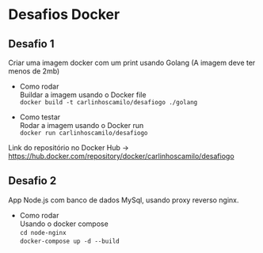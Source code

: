 # Desafios Docker

## Desafio 1

Criar uma imagem docker com um print usando Golang (A imagem deve ter menos de 2mb)

- Como rodar  
   Buildar a imagem usando o Docker file  
  `docker build -t carlinhoscamilo/desafiogo ./golang`

- Como testar  
   Rodar a imagem usando o Docker run  
   `docker run carlinhoscamilo/desafiogo`
   
Link do repositório no Docker Hub -> https://hub.docker.com/repository/docker/carlinhoscamilo/desafiogo


## Desafio 2

App Node.js com banco de dados MySql, usando proxy reverso nginx.

- Como rodar  
   Usando o docker compose  
   `cd node-nginx`  
   `docker-compose up -d --build`
